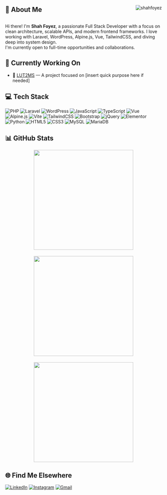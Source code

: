 <div style="display: flex; justify-content: space-between; align-items: center;">
  <h2>👋 About Me</h2>
  <img src="https://komarev.com/ghpvc/?username=shahfoyez&label=Profile%20views&color=0e75b6&style=flat" alt="shahfoyez" />
</div>

Hi there! I'm **Shah Foyez**, a passionate Full Stack Developer with a focus on clean architecture, scalable APIs, and modern frontend frameworks. I love working with Laravel, WordPress, Alpine.js, Vue, TailwindCSS, and diving deep into system design.  
I'm currently open to full-time opportunities and collaborations.

## 🔭 Currently Working On

- 🚀 [LUT2MS](#) — A project focused on [insert quick purpose here if needed]


## 💻 Tech Stack

![PHP](https://img.shields.io/badge/PHP-777BB4?style=flat-square&logo=php&logoColor=white)
![Laravel](https://img.shields.io/badge/Laravel-FF2D20?style=flat-square&logo=laravel&logoColor=white)
![WordPress](https://img.shields.io/badge/Wordpress-21759B?style=flat-square&logo=wordpress&logoColor=white)
![JavaScript](https://img.shields.io/badge/JavaScript-F7DF1E?style=flat-square&logo=javascript&logoColor=black)
![TypeScript](https://img.shields.io/badge/TypeScript-007ACC?style=flat-square&logo=typescript&logoColor=white)
![Vue](https://img.shields.io/badge/Vue.js-35495E?style=flat-square&logo=vue.js&logoColor=4FC08D)
![Alpine.js](https://img.shields.io/badge/Alpine.js-8BC0D0?style=flat-square&logo=alpine.js&logoColor=white)
![Vite](https://img.shields.io/badge/Vite-593D88?style=flat-square&logo=vite&logoColor=white)
![TailwindCSS](https://img.shields.io/badge/Tailwind_CSS-38B2AC?style=flat-square&logo=tailwind-css&logoColor=white)
![Bootstrap](https://img.shields.io/badge/Bootstrap-563D7C?style=flat-square&logo=bootstrap&logoColor=white)
![jQuery](https://img.shields.io/badge/jQuery-0769AD?style=flat-square&logo=jquery&logoColor=white)
![Elementor](https://img.shields.io/badge/Elementor-9146FF?style=flat-square&logo=elementor&logoColor=white)
![Python](https://img.shields.io/badge/Python-3776AB?style=flat-square&logo=python&logoColor=white)
![HTML5](https://img.shields.io/badge/HTML5-E34F26?style=flat-square&logo=html5&logoColor=white)
![CSS3](https://img.shields.io/badge/CSS3-1572B6?style=flat-square&logo=css3&logoColor=white)
![MySQL](https://img.shields.io/badge/MySQL-005C84?style=flat-square&logo=mysql&logoColor=white)
![MariaDB](https://img.shields.io/badge/MariaDB-003545?style=flat-square&logo=mariadb&logoColor=white)


## 📊 GitHub Stats

<div align="center" style="display: flex; flex-wrap: wrap; justify-content: center; gap: 20px;">

  <img src="https://github-readme-stats.vercel.app/api?username=shahfoyez&theme=darcula&show_icons=true&hide_border=true&count_private=true" style="width: 320px; min-width: 260px;" />

  <img src="https://github-readme-streak-stats.herokuapp.com/?user=shahfoyez&theme=darcula&hide_border=true" style="width: 320px; min-width: 260px;" />

  <img src="https://github-readme-stats.vercel.app/api/top-langs/?username=shahfoyez&theme=darcula&show_icons=true&hide_border=true&layout=compact" style="width: 320px; min-width: 260px;" />

</div>



## 🌐 Find Me Elsewhere

[![LinkedIn](https://img.shields.io/badge/LinkedIn-0077B5?style=flat-square&logo=linkedin&logoColor=white)](https://bd.linkedin.com/in/shah-foyez-933a27206)
[![Instagram](https://img.shields.io/badge/Instagram-E4405F?style=flat-square&logo=instagram&logoColor=white)](https://instagram.com/shahfoyez)
[![Gmail](https://img.shields.io/badge/Gmail-D14836?style=flat-square&logo=gmail&logoColor=white)](mailto:shahfoyez7@gmail.com)
